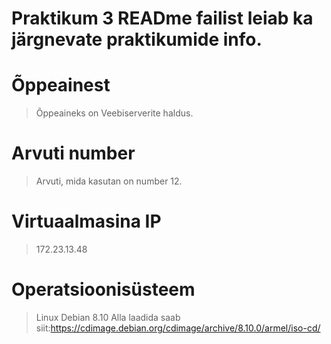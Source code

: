 # Praktikum 3 READme failist leiab ka järgnevate praktikumide info.
# Õppeainest
> Õppeaineks on Veebiserverite haldus.
# Arvuti number
> Arvuti, mida kasutan on number 12.
# Virtuaalmasina IP
> 172.23.13.48
# Operatsioonisüsteem
> Linux Debian 8.10
> Alla laadida saab siit:https://cdimage.debian.org/cdimage/archive/8.10.0/armel/iso-cd/

